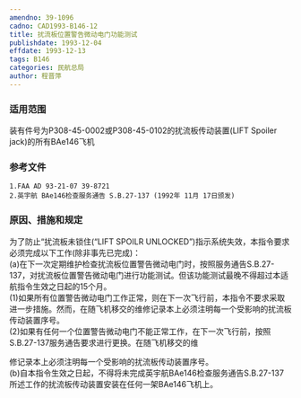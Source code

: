 ```yaml
---
amendno: 39-1096  
cadno: CAD1993-B146-12  
title: 扰流板位置警告微动电门功能测试  
publishdate: 1993-12-04  
effdate: 1993-12-13  
tags: B146  
categories: 民航总局  
author: 程晋萍  
---
```

  
### 适用范围  
装有件号为P308-45-0002或P308-45-0102的扰流板传动装置(LIFT Spoiler jack)的所有BAe146飞机  
  
<!--more-->  
### 参考文件  
    1.FAA AD 93-21-07 39-8721  
    2.英宇航 BAe146检查服务通告 S.B.27-137 (1992年 11月 17日颁发)  
  
### 原因、措施和规定  
为了防止“扰流板未锁住(“LIFT SPOILR UNLOCKED”)指示系统失效，本指令要求必须完成以下工作(除非事先已完成)：  
    (a)在下一次定期维护检查扰流板位置警告微动电门时，按照服务通告S.B.27-137，对扰流板位置警告微动电门进行功能测试。但该功能测试最晚不得超过本适航指令生效之日起的15个月。  
      (1)如果所有位置警告微动电门工作正常，则在下一次飞行前，本指令不要求采取进一步措施。然而，在随飞机移交的维修记录本上必须注明每一个受影响的扰流板传动装置序号。  
      (2)如果有任何一个位置警告微动电门不能正常工作，在下一次飞行前，按照S.B.27-137服务通告要求进行更换。在随飞机移交的维  
  
  
修记录本上必须注明每一个受影响的扰流板传动装置序号。  
    (b)自本指令生效之日起，不得将未完成英宇航BAe146检查服务通告S.B.27-137所述工作的扰流板传动装置安装在任何一架BAe146飞机上。  
